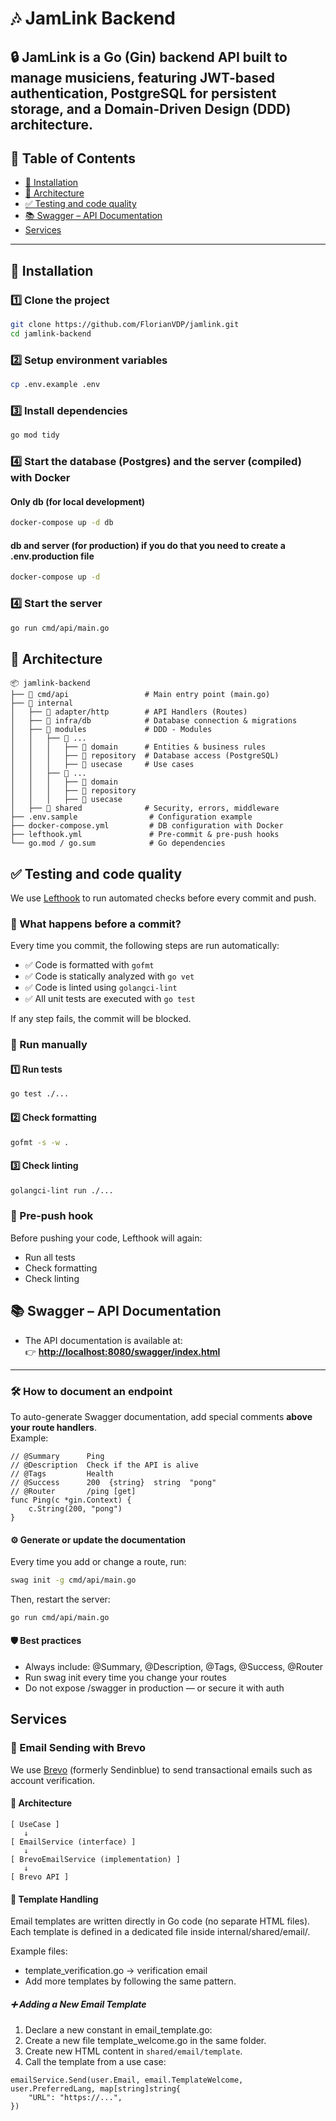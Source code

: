 # 🎶 JamLink Backend

🔒 JamLink is a Go (Gin) backend API built to manage musiciens, featuring JWT-based authentication, PostgreSQL for persistent storage, and a Domain-Driven Design (DDD) architecture.
---
## 📌 Table of Contents
- [🚀 Installation](#-installation)
- [📂 Architecture](#-architecture)
- [✅ Testing and code quality](#-testing-and-code-quality)
- [📚 Swagger – API Documentation](#-swagger--api-Documentation)
- [Services](#-services)
---

## 🚀 Installation

### 1️⃣ **Clone the project**
```sh
git clone https://github.com/FlorianVDP/jamlink.git
cd jamlink-backend
```
### 2️⃣ Setup environment variables
```sh
cp .env.example .env
```
### 3️⃣ Install dependencies
```sh
go mod tidy
```
### 4️⃣ Start the database (Postgres) and the server (compiled) with Docker
#### Only db (for local development)
```sh
docker-compose up -d db
```
#### db and server (for production) if you do that you need to create a .env.production file
```sh
docker-compose up -d
```
### 4️⃣ Start the server
```sh
go run cmd/api/main.go
```
## 📂 Architecture
```
📦 jamlink-backend
├── 📁 cmd/api                 # Main entry point (main.go)
├── 📁 internal
│   ├── 📁 adapter/http        # API Handlers (Routes)
│   ├── 📁 infra/db            # Database connection & migrations
│   ├── 📁 modules             # DDD - Modules
│   │   ├── 📁 ...
│   │   │   ├── 📁 domain      # Entities & business rules
│   │   │   ├── 📁 repository  # Database access (PostgreSQL)
│   │   │   ├── 📁 usecase     # Use cases
│   │   ├── 📁 ...
│   │   │   ├── 📁 domain
│   │   │   ├── 📁 repository
│   │   │   ├── 📁 usecase
│   ├── 📁 shared              # Security, errors, middleware
├── .env.sample                # Configuration example
├── docker-compose.yml         # DB configuration with Docker
├── lefthook.yml               # Pre-commit & pre-push hooks
└── go.mod / go.sum            # Go dependencies
```
## ✅ Testing and code quality
We use [Lefthook](https://github.com/evilmartians/lefthook) to run automated checks before every commit and push.

### 🔁 What happens before a commit?

Every time you commit, the following steps are run automatically:

- ✅ Code is formatted with `gofmt`
- ✅ Code is statically analyzed with `go vet`
- ✅ Code is linted using `golangci-lint`
- ✅ All unit tests are executed with `go test`

If any step fails, the commit will be blocked.

### 🧪 Run manually
#### 1️⃣ **Run tests**
```sh
go test ./...
```
#### 2️⃣ **Check formatting**
```sh
gofmt -s -w .
```
#### 3️⃣ **Check linting**
```sh
golangci-lint run ./...
```

### 🚀 Pre-push hook
Before pushing your code, Lefthook will again:
- Run all tests
- Check formatting
- Check linting

## 📚 Swagger – API Documentation

- The API documentation is available at:  
  👉 **[http://localhost:8080/swagger/index.html](http://localhost:8080/swagger/index.html)**

---

### 🛠️ How to document an endpoint

To auto-generate Swagger documentation, add special comments **above your route handlers**.  
Example:

```
// @Summary      Ping
// @Description  Check if the API is alive
// @Tags         Health
// @Success      200  {string}  string  "pong"
// @Router       /ping [get]
func Ping(c *gin.Context) {
    c.String(200, "pong")
}
```
#### ⚙️ Generate or update the documentation
Every time you add or change a route, run:
```sh
swag init -g cmd/api/main.go
```
Then, restart the server:
```sh
go run cmd/api/main.go
```
#### 🛡️ Best practices
- Always include: @Summary, @Description, @Tags, @Success, @Router
- Run swag init every time you change your routes
- Do not expose /swagger in production — or secure it with auth
## Services
### 📧 Email Sending with Brevo
We use [Brevo](https://www.brevo.com/) (formerly Sendinblue) to send transactional emails such as account verification.
#### 🧩 Architecture
```
[ UseCase ]
   ↓
[ EmailService (interface) ]
   ↓
[ BrevoEmailService (implementation) ]
   ↓
[ Brevo API ]
```
#### 🧱 Template Handling
Email templates are written directly in Go code (no separate HTML files).
Each template is defined in a dedicated file inside internal/shared/email/.

Example files:
- template_verification.go → verification email
- Add more templates by following the same pattern.
##### ➕ Adding a New Email Template
1. Declare a new constant in email_template.go:
2. Create a new file template_welcome.go in the same folder.
3. Create new HTML content in `shared/email/template`.
4. Call the template from a use case:
```
emailService.Send(user.Email, email.TemplateWelcome, user.PreferredLang, map[string]string{
    "URL": "https://...",
})
```